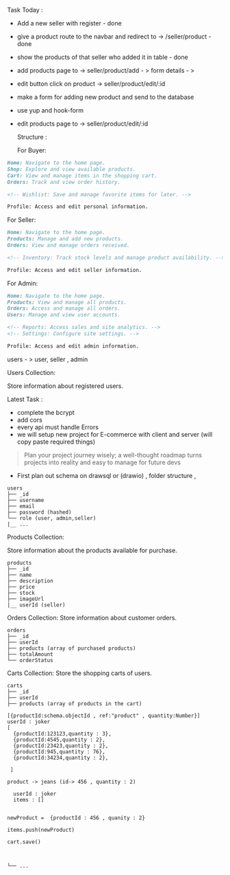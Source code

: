 Task Today :

- Add a new seller with register - done
- give a product route to the navbar and redirect to -> /seller/product -done
- show the products of that seller who added it in table - done

- add products page to -> seller/product/add - > form details - >

- edit button click on product -> seller/product/edit/:id
- make a form for adding new product and send to the database

- use yup and hook-form

- edit products page to -> seller/product/edit/:id

  Structure :

  For Buyer:

```md
Home: Navigate to the home page.
Shop: Explore and view available products.
Cart: View and manage items in the shopping cart.
Orders: Track and view order history.

<!-- Wishlist: Save and manage favorite items for later. -->

Profile: Access and edit personal information.
```

For Seller:

```md
Home: Navigate to the home page.
Products: Manage and add new products.
Orders: View and manage orders received.

<!-- Inventory: Track stock levels and manage product availability. -->

Profile: Access and edit seller information.
```

For Admin:

```md
Home: Navigate to the home page.
Products: View and manage all products.
Orders: Access and manage all orders.
Users: Manage and view user accounts.

<!-- Reports: Access sales and site analytics. -->
<!-- Settings: Configure site settings. -->

Profile: Access and edit admin information.
```

users - > user, seller , admin

Users Collection:

Store information about registered users.

Latest Task :

- complete the bcrypt
- add cors
- every api must handle Errors
- we will setup new project for E-commerce with client and server
  (will copy paste required things)

> Plan your project journey wisely; a well-thought roadmap turns projects into reality and easy to manage for future devs

- First plan out schema on drawsql or (drawio) , folder structure ,

```
users
├── _id
├── username
├── email
├── password (hashed)
└── role (user, admin,seller)
|__ ...

```

Products Collection:

Store information about the products available for purchase.

```
products
├── _id
├── name
├── description
├── price
├── stock
├── imageUrl
|__ userId (seller)
```

Orders Collection:
Store information about customer orders.

```
orders
├── _id
├── userId
├── products (array of purchased products)
├── totalAmount
└── orderStatus
```

Carts Collection:
Store the shopping carts of users.

```
carts
├── _id
├── userId
├── products (array of products in the cart)

[{productId:schema.objectId , ref:"product" , quantity:Number}]
userId : joker
[
  {productId:123123,quantity : 3},
  {productId:4545,quantity : 2},
  {productId:23423,quantity : 2},
  {productId:945,quantity : 76},
  {productId:34234,quantity : 2},

 ]

product -> jeans (id-> 456 , quantity : 2)

  userId : joker
  items : []


newProduct =  {productId : 456 , quanity : 2}

items.push(newProduct)

cart.save()



└── ...
```

<!-- Wishlist Collection: -->

